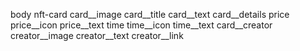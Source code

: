 body
    nft-card
        card__image
        card__title
        card__text
        card__details
            price
                price__icon 
                price__text
            time
                time__icon
                time__text
            card__creator
                creator__image
                creator__text
                    creator__link
